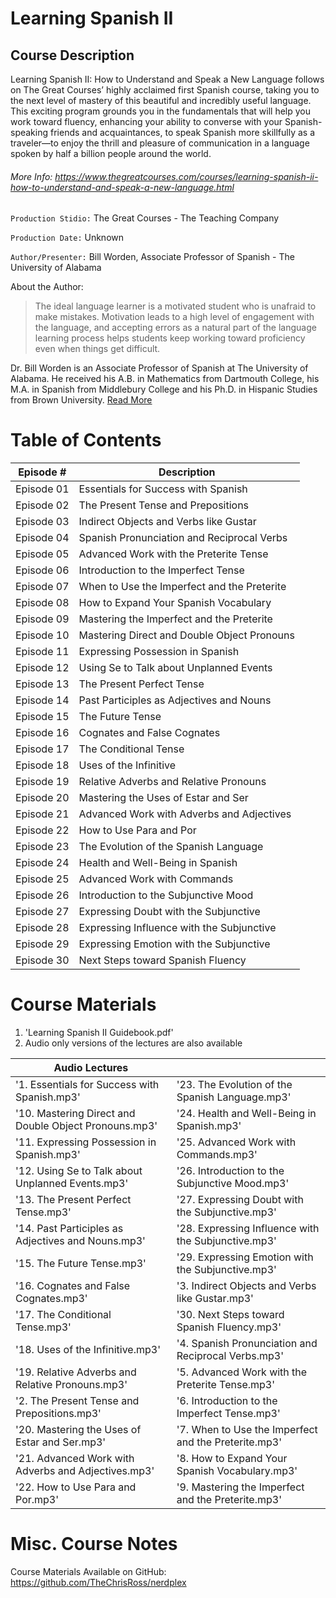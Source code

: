 # Learning Spanish II

## Course Description

Learning Spanish II: How to Understand and Speak a New Language follows on The Great Courses’ highly acclaimed first Spanish course, taking you to the next level of mastery of this beautiful and incredibly useful language. This exciting program grounds you in the fundamentals that will help you work toward fluency, enhancing your ability to converse with your Spanish-speaking friends and acquaintances, to speak Spanish more skillfully as a traveler—to enjoy the thrill and pleasure of communication in a language spoken by half a billion people around the world.

###### More Info:  https://www.thegreatcourses.com/courses/learning-spanish-ii-how-to-understand-and-speak-a-new-language.html

`Production Stidio:` The Great Courses - The Teaching Company

`Production Date:` Unknown

`Author/Presenter:`  Bill Worden, Associate Professor of Spanish - The University of Alabama

About the Author:

> The ideal language learner is a motivated student who is unafraid to make mistakes. Motivation leads to a high level of engagement with the language, and accepting errors as a natural part of the language learning process helps students keep working toward proficiency even when things get difficult.

Dr. Bill Worden is an Associate Professor of Spanish at The University of Alabama. He received his A.B. in Mathematics from Dartmouth College, his M.A. in Spanish from Middlebury College and his Ph.D. in Hispanic Studies from Brown University. [Read More](https://www.thegreatcourses.com/professors/bill-worden/)

# Table of Contents

| Episode # | Description |
| -------- | ----------- |
| Episode 01 | Essentials for Success with Spanish |
| Episode 02 | The Present Tense and Prepositions |
| Episode 03 | Indirect Objects and Verbs like Gustar |
| Episode 04 | Spanish Pronunciation and Reciprocal Verbs |
| Episode 05 | Advanced Work with the Preterite Tense |
| Episode 06 | Introduction to the Imperfect Tense |
| Episode 07 | When to Use the Imperfect and the Preterite |
| Episode 08 | How to Expand Your Spanish Vocabulary |
| Episode 09 | Mastering the Imperfect and the Preterite |
| Episode 10 | Mastering Direct and Double Object Pronouns |
| Episode 11 | Expressing Possession in Spanish |
| Episode 12 | Using Se to Talk about Unplanned Events |
| Episode 13 | The Present Perfect Tense |
| Episode 14 | Past Participles as Adjectives and Nouns |
| Episode 15 | The Future Tense |
| Episode 16 | Cognates and False Cognates |
| Episode 17 | The Conditional Tense |
| Episode 18 | Uses of the Infinitive |
| Episode 19 | Relative Adverbs and Relative Pronouns |
| Episode 20 | Mastering the Uses of Estar and Ser |
| Episode 21 | Advanced Work with Adverbs and Adjectives |
| Episode 22 | How to Use Para and Por |
| Episode 23 | The Evolution of the Spanish Language |
| Episode 24 | Health and Well-Being in Spanish |
| Episode 25 | Advanced Work with Commands |
| Episode 26 | Introduction to the Subjunctive Mood |
| Episode 27 | Expressing Doubt with the Subjunctive |
| Episode 28 | Expressing Influence with the Subjunctive |
| Episode 29 | Expressing Emotion with the Subjunctive |
| Episode 30 | Next Steps toward Spanish Fluency |


# Course Materials

1. 'Learning Spanish II Guidebook.pdf'
2. Audio only versions of the lectures are also available
   


|  Audio Lectures | |
| --- | --- |
| '1. Essentials for Success with Spanish.mp3'           | '23. The Evolution of the Spanish Language.mp3' | 
| '10. Mastering Direct and Double Object Pronouns.mp3'  | '24. Health and Well-Being in Spanish.mp3' | 
| '11. Expressing Possession in Spanish.mp3'             | '25. Advanced Work with Commands.mp3' | 
| '12. Using Se to Talk about Unplanned Events.mp3'      | '26. Introduction to the Subjunctive Mood.mp3' | 
| '13. The Present Perfect Tense.mp3'                    | '27. Expressing Doubt with the Subjunctive.mp3' | 
| '14. Past Participles as Adjectives and Nouns.mp3'     | '28. Expressing Influence with the Subjunctive.mp3' | 
| '15. The Future Tense.mp3'                             | '29. Expressing Emotion with the Subjunctive.mp3' | 
| '16. Cognates and False Cognates.mp3'                  | '3. Indirect Objects and Verbs like Gustar.mp3' | 
| '17. The Conditional Tense.mp3'                        | '30. Next Steps toward Spanish Fluency.mp3' | 
| '18. Uses of the Infinitive.mp3'                       | '4. Spanish Pronunciation and Reciprocal Verbs.mp3' | 
| '19. Relative Adverbs and Relative Pronouns.mp3'       | '5. Advanced Work with the Preterite Tense.mp3' | 
| '2. The Present Tense and Prepositions.mp3'            | '6. Introduction to the Imperfect Tense.mp3' | 
| '20. Mastering the Uses of Estar and Ser.mp3'          | '7. When to Use the Imperfect and the Preterite.mp3' | 
| '21. Advanced Work with Adverbs and Adjectives.mp3'    | '8. How to Expand Your Spanish Vocabulary.mp3' | 
| '22. How to Use Para and Por.mp3'                      | '9. Mastering the Imperfect and the Preterite.mp3' | 

# Misc. Course Notes

Course Materials Available on GitHub: https://github.com/TheChrisRoss/nerdplex